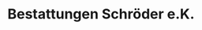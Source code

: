 ---
title: "Bestattungen Schröder e.K."
url: /wiesbaden/bestattungen-schroeder-e-k/
shop: Bestattungen
---